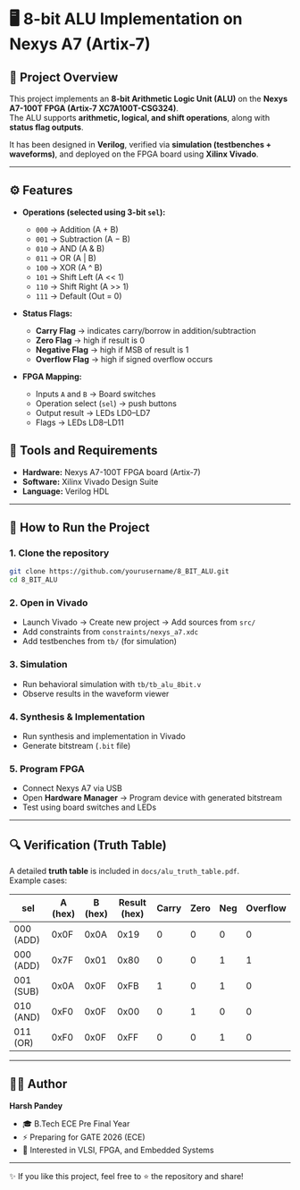 # 🖥️ 8-bit ALU Implementation on Nexys A7 (Artix-7)

## 📌 Project Overview
This project implements an **8-bit Arithmetic Logic Unit (ALU)** on the **Nexys A7-100T FPGA (Artix-7 XC7A100T-CSG324)**.  
The ALU supports **arithmetic, logical, and shift operations**, along with **status flag outputs**.  

It has been designed in **Verilog**, verified via **simulation (testbenches + waveforms)**, and deployed on the FPGA board using **Xilinx Vivado**.

---

## ⚙️ Features
- **Operations (selected using 3-bit `sel`):**
  - `000` → Addition (A + B)
  - `001` → Subtraction (A − B)
  - `010` → AND (A & B)
  - `011` → OR (A | B)
  - `100` → XOR (A ^ B)
  - `101` → Shift Left (A << 1)
  - `110` → Shift Right (A >> 1)
  - `111` → Default (Out = 0)

- **Status Flags:**
  - **Carry Flag** → indicates carry/borrow in addition/subtraction  
  - **Zero Flag** → high if result is 0  
  - **Negative Flag** → high if MSB of result is 1  
  - **Overflow Flag** → high if signed overflow occurs  

- **FPGA Mapping:**
  - Inputs `A` and `B` → Board switches  
  - Operation select (`sel`) → push buttons  
  - Output result → LEDs LD0–LD7  
  - Flags → LEDs LD8–LD11  


## 🔧 Tools and Requirements
- **Hardware:** Nexys A7-100T FPGA board (Artix-7)  
- **Software:** Xilinx Vivado Design Suite  
- **Language:** Verilog HDL  

---

## 🚀 How to Run the Project
### 1. Clone the repository
```bash
git clone https://github.com/yourusername/8_BIT_ALU.git
cd 8_BIT_ALU
```

### 2. Open in Vivado
- Launch Vivado → Create new project → Add sources from `src/`  
- Add constraints from `constraints/nexys_a7.xdc`  
- Add testbenches from `tb/` (for simulation)  

### 3. Simulation
- Run behavioral simulation with `tb/tb_alu_8bit.v`  
- Observe results in the waveform viewer  

### 4. Synthesis & Implementation
- Run synthesis and implementation in Vivado  
- Generate bitstream (`.bit` file)  

### 5. Program FPGA
- Connect Nexys A7 via USB  
- Open **Hardware Manager** → Program device with generated bitstream  
- Test using board switches and LEDs  

---

## 🔍 Verification (Truth Table)
A detailed **truth table** is included in `docs/alu_truth_table.pdf`.  
Example cases:

| sel | A (hex) | B (hex) | Result (hex) | Carry | Zero | Neg | Overflow |
|-----|---------|---------|--------------|-------|------|-----|----------|
| 000 (ADD) | 0x0F | 0x0A | 0x19 | 0 | 0 | 0 | 0 |
| 000 (ADD) | 0x7F | 0x01 | 0x80 | 0 | 0 | 1 | 1 |
| 001 (SUB) | 0x0A | 0x0F | 0xFB | 1 | 0 | 1 | 0 |
| 010 (AND) | 0xF0 | 0x0F | 0x00 | 0 | 1 | 0 | 0 |
| 011 (OR)  | 0xF0 | 0x0F | 0xFF | 0 | 0 | 1 | 0 |

---


## 👨‍💻 Author
**Harsh Pandey**  
- 🎓 B.Tech ECE Pre Final Year  
- ⚡ Preparing for GATE 2026 (ECE)  
- 🤖 Interested in VLSI, FPGA, and Embedded Systems  

---

✨ If you like this project, feel free to ⭐ the repository and share!  
